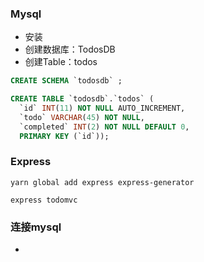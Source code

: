 ### Mysql
+ 安装
+ 创建数据库：TodosDB
+ 创建Table：todos
```sql
CREATE SCHEMA `todosdb` ;

CREATE TABLE `todosdb`.`todos` (
  `id` INT(11) NOT NULL AUTO_INCREMENT,
  `todo` VARCHAR(45) NOT NULL,
  `completed` INT(2) NOT NULL DEFAULT 0,
  PRIMARY KEY (`id`));
```

### Express
```
yarn global add express express-generator

express todomvc
```

### 连接mysql
+ 